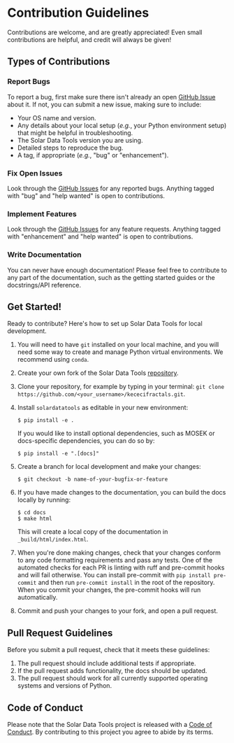 # Contribution Guidelines

Contributions are welcome, and are greatly appreciated! Even small contributions are helpful, and credit will always be given!

## Types of Contributions

### Report Bugs

To report a bug, first make sure there isn't already an open [GitHub Issue](https://github.com/KuantumBS/grikod2/issues)
about it. If not, you can submit a new issue, making sure to include:

* Your OS name and version.
* Any details about your local setup (_e.g._, your Python environment setup) that might be helpful in troubleshooting.
* The Solar Data Tools version you are using.
* Detailed steps to reproduce the bug.
* A tag, if appropriate (_e.g._, "bug" or "enhancement").

### Fix Open Issues

Look through the [GitHub Issues](https://github.com/KuantumBS/grikod2/issues) for any
reported bugs. Anything tagged with "bug" and "help wanted" is open to contributions.

### Implement Features

Look through the [GitHub Issues](https://github.com/KuantumBS/grikod2/issues) for any
feature requests. Anything tagged with "enhancement" and "help  wanted" is open to contributions.

### Write Documentation

You can never have enough documentation! Please feel free to contribute to any
part of the documentation, such as the getting started guides or the docstrings/API reference.

## Get Started!

Ready to contribute? Here's how to set up Solar Data Tools for local development.

1. You will need to have `git` installed on your local machine, and you will need some way to create and manage
Python virtual environments. We recommend using `conda`.
2. Create your own fork of the Solar Data Tools [repository](https://github.com/KuantumBS/grikod2).
3. Clone your repository, for example by typing in your terminal:
`git clone https://github.com/<your_username>/kececifractals.git`.
4. Install `solardatatools` as editable in your new environment:

    ```console
    $ pip install -e .
    ```
   If you would like to install optional dependencies, such as MOSEK or docs-specific dependencies, you can do so by:
    ```console
    $ pip install -e ".[docs]"
    ```
5. Create a branch for local development and make your changes:

    ```console
    $ git checkout -b name-of-your-bugfix-or-feature
    ```

6. If you have made changes to the documentation, you can build the docs locally by running:

    ```console
    $ cd docs
    $ make html
    ```

   This will create a local copy of the documentation in `_build/html/index.html`.

7. When you're done making changes, check that your changes conform to any code formatting requirements and pass any tests. One of the automated checks for each PR is linting with ruff and pre-commit hooks and will fail otherwise. You can install pre-commit with `pip install pre-commit` and then run `pre-commit install` in the root of the repository. When you commit your changes, the pre-commit hooks will run automatically.

8. Commit and push your changes to your fork, and open a pull request.

## Pull Request Guidelines

Before you submit a pull request, check that it meets these guidelines:

1. The pull request should include additional tests if appropriate.
2. If the pull request adds functionality, the docs should be updated.
3. The pull request should work for all currently supported operating systems and versions of Python.

## Code of Conduct

Please note that the Solar Data Tools project is released with a
[Code of Conduct](getting_started/CODE_OF_CONDUCT.md). By contributing to this project you agree to abide by its terms.
